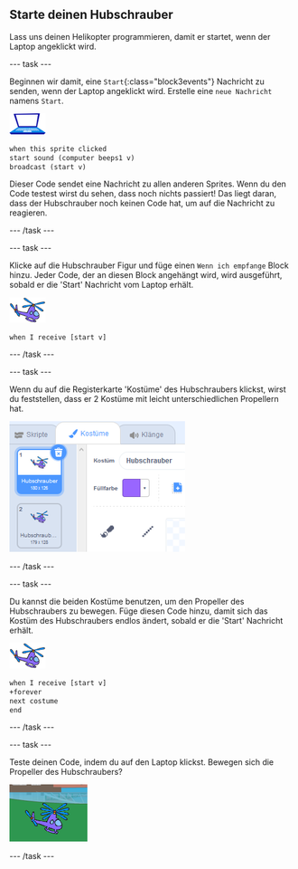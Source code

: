 ## Starte deinen Hubschrauber

Lass uns deinen Helikopter programmieren, damit er startet, wenn der Laptop angeklickt wird.

--- task ---

Beginnen wir damit, eine `Start`{:class="block3events"} Nachricht zu senden, wenn der Laptop angeklickt wird. Erstelle eine `neue Nachricht` namens `Start`.

![Laptop Figur](images/laptop-sprite.png)

```blocks3
when this sprite clicked
start sound (computer beeps1 v)
broadcast (start v)
```

Dieser Code sendet eine Nachricht zu allen anderen Sprites. Wenn du den Code testest wirst du sehen, dass noch nichts passiert! Das liegt daran, dass der Hubschrauber noch keinen Code hat, um auf die Nachricht zu reagieren.

--- /task ---

--- task ---

Klicke auf die Hubschrauber Figur und füge einen `Wenn ich empfange` Block hinzu. Jeder Code, der an diesen Block angehängt wird, wird ausgeführt, sobald er die 'Start' Nachricht vom Laptop erhält.

![Hubschrauber Figur](images/helicopter-sprite.png)

```blocks3
when I receive [start v]
```

--- /task ---

--- task ---

Wenn du auf die Registerkarte 'Kostüme' des Hubschraubers klickst, wirst du feststellen, dass er 2 Kostüme mit leicht unterschiedlichen Propellern hat.

![Hubschrauber Kostüme](images/toys-helicopter-costumes.png)

--- /task ---

--- task ---

Du kannst die beiden Kostüme benutzen, um den Propeller des Hubschraubers zu bewegen. Füge diesen Code hinzu, damit sich das Kostüm des Hubschraubers endlos ändert, sobald er die 'Start' Nachricht erhält.

![Hubschrauber Figur](images/helicopter-sprite.png)

```blocks3
when I receive [start v]
+forever
next costume
end
```

--- /task ---

--- task ---

Teste deinen Code, indem du auf den Laptop klickst. Bewegen sich die Propeller des Hubschraubers?

![Hubschrauberrotor in Bewegung](images/toys-helicopter-animation-test.png)

--- /task ---
